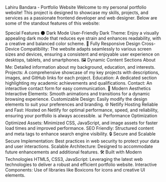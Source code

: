 Lahiru Bandara - Portfolio Website
Welcome to my personal portfolio website! This project is designed to showcase my skills, projects, and services as a passionate frontend developer and web designer. Below are some of the standout features of this website:

Special Features
🌑 Dark Mode
User-Friendly Dark Theme: Enjoy a visually appealing dark mode that reduces eye strain and enhances readability, with a creative and balanced color scheme.
🚀 Fully Responsive Design
Cross-Device Compatibility: The website adapts seamlessly to various screen sizes and devices, ensuring a consistent and enjoyable user experience on desktops, tablets, and smartphones.
🖼️ Dynamic Content Sections
About Me: Detailed information about my background, education, and interests.
Projects: A comprehensive showcase of my key projects with descriptions, images, and GitHub links for each project.
Education: A dedicated section highlighting my academic achievements and qualifications.
Contact: An interactive contact form for easy communication.
🎨 Modern Aesthetics
Interactive Elements: Smooth animations and transitions for a dynamic browsing experience.
Customizable Design: Easily modify the design elements to suit your preferences and branding.
🌐 Netlify Hosting
Reliable and Fast: Hosted on Netlify for optimal performance, speed, and reliability, ensuring your portfolio is always accessible.
📊 Performance Optimization
Optimized Assets: Minimized CSS, JavaScript, and image assets for faster load times and improved performance.
SEO Friendly: Structured content and meta tags to enhance search engine visibility.
🔒 Secure and Scalable
Secure Implementation: Best practices in web security to protect your data and user interactions.
Scalable Architecture: Designed to accommodate future enhancements and additional features.
🛠️ Built with Modern Technologies
HTML5, CSS3, JavaScript: Leveraging the latest web technologies to deliver a robust and efficient portfolio website.
Interactive Components: Use of libraries like Boxicons for icons and creative UI elements.
